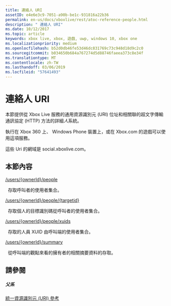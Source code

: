 ```yaml
---
title: 連絡人 URI
assetID: e4e6e3c9-7051-a90b-be1c-931816a22b36
permalink: en-us/docs/xboxlive/rest/atoc-reference-people.html
description: " 連絡人 URI"
ms.date: 10/12/2017
ms.topic: article
keywords: xbox live, xbox, 遊戲, uwp, windows 10, xbox one
ms.localizationpriority: medium
ms.openlocfilehash: b52d0db46fe53d46dc831769c73c948d18d9c2c0
ms.sourcegitcommit: b034650b684a767274d5d88746faeea373c8e34f
ms.translationtype: MT
ms.contentlocale: zh-TW
ms.lasthandoff: 03/06/2019
ms.locfileid: "57641493"
---
```

# <a name="people-uris"></a>連絡人 URI
 
本節提供從 Xbox Live 服務的通用資源識別元 (URI) 位址和相關聯的超文字傳輸通訊協定 (HTTP) 方法的詳細*人*系統。
 
執行在 Xbox 360 上、 Windows Phone 裝置上，或在 Xbox.com 的遊戲可以使用這項服務。
 
這些 Uri 的網域是 social.xboxlive.com。
 
<a id="ID4EPB"></a>

 
## <a name="in-this-section"></a>本節內容

[/users/{ownerId}/people](uri-usersowneridpeople.md)

&nbsp;&nbsp;存取呼叫者的使用者集合。

[/users/{ownerId}/people/{targetid}](uri-usersowneridpeopletargetid.md)

&nbsp;&nbsp;存取個人的目標識別碼從呼叫者的使用者集合。

[/users/{ownerId}/people/xuids](uri-usersowneridpeoplexuids.md)

&nbsp;&nbsp;存取的人員 XUID 由呼叫端的使用者集合。

[/users/{ownerId}/summary](uri-usersowneridsummary.md)

&nbsp;&nbsp;從呼叫端的觀點來看的擁有者的相關摘要資料的存取。
 
<a id="ID4E5B"></a>

 
## <a name="see-also"></a>請參閱
 
<a id="ID4EAC"></a>

 
##### <a name="parent"></a>父系 

[統一資源識別元 (URI) 參考](../atoc-xboxlivews-reference-uris.md)

   